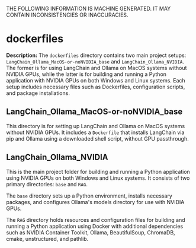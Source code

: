 THE FOLLOWING INFORMATION IS MACHINE GENERATED.
IT MAY CONTAIN INCONSISTENCIES OR INACCURACIES.

# dockerfiles  

**Description:** The `dockerfiles` directory contains two main project setups: `LangChain_Ollama_MacOS-or-noNVIDIA_base` and `LangChain_Ollama_NVIDIA`. The former is for using LangChain and Ollama on MacOS systems without NVIDIA GPUs, while the latter is for building and running a Python application with NVIDIA GPUs on both Windows and Linux systems. Each setup includes necessary files such as Dockerfiles, configuration scripts, and package installations.

 ## LangChain_Ollama_MacOS-or-noNVIDIA_base

This directory is for setting up LangChain and Ollama on MacOS systems without NVIDIA GPUs. It includes a `Dockerfile` that installs LangChain via pip and Ollama using a downloaded shell script, without GPU passthrough.

## LangChain_Ollama_NVIDIA

This is the main project folder for building and running a Python application using NVIDIA GPUs on both Windows and Linux systems. It consists of two primary directories: `base` and `RAG`.

The `base` directory sets up a Python environment, installs necessary packages, and configures Ollama's models directory for use with NVIDIA GPUs.

The `RAG` directory holds resources and configuration files for building and running a Python application using Docker with additional dependencies such as NVIDIA Container Toolkit, Ollama, BeautifulSoup, ChromaDB, cmake, unstructured, and pathlib.